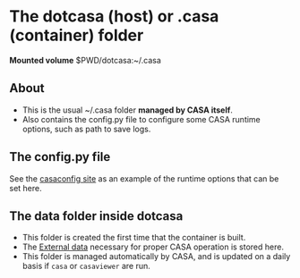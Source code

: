 # The dotcasa (host) or .casa (container) folder

**Mounted volume** $PWD/dotcasa:~/.casa

## About

* This is the usual ~/.casa folder **managed by CASA itself**.
* Also contains the config.py file to configure some CASA runtime options, such as path to save logs.

## The config.py file

See the [casaconfig site](https://casadocs.readthedocs.io/en/stable/api/casaconfig.html) as an example of the runtime options that can be set here.


## The data folder inside dotcasa

* This folder is created the first time that the container is built.
* The [External data]() necessary for proper CASA operation is stored here. 
* This folder is managed automatically by CASA, and is updated on a daily basis if `casa` or `casaviewer` are run.

